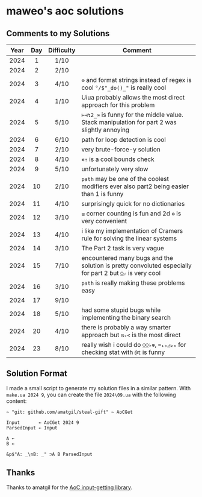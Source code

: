 # maweo's aoc solutions

## Comments to my Solutions

| Year | Day | Difficulty | Comment                                                                                                 |
| :--: | :-: | :--------: | ------------------------------------------------------------------------------------------------------- |
| 2024 |  1  |    1/10    |                                                                                                         |
| 2024 |  2  |    2/10    |                                                                                                         |
| 2024 |  3  |    4/10    | `⊜` and format strings instead of regex is cool `°/$"_do()_"` is really cool                            |
| 2024 |  4  |    1/10    | Uiua probably allows the most direct approach for this problem                                          |
| 2024 |  5  |    5/10    | `⊢⊣↯2_∞` is funny for the middle value. Stack manipulation for part 2 was slightly annoying             |
| 2024 |  6  |    6/10    | path for loop detection is cool                                                                         |
| 2024 |  7  |    2/10    | very brute-force-y solution                                                                             |
| 2024 |  8  |    4/10    | `∊⇡` is a cool bounds check                                                                             |
| 2024 |  9  |    5/10    | unfortunately very slow                                                                                 |
| 2024 | 10  |    2/10    | `path` may be one of the coolest modifiers ever also part2 being easier than 1 is funny                 |
| 2024 | 11  |    4/10    | surprisingly quick for no dictionaries                                                                  |
| 2024 | 12  |    3/10    | `⧈` corner counting is fun and 2d `⊜` is very convenient                                                |
| 2024 | 13  |    4/10    | i like my implementation of Cramers rule for solving the linear systems                                 |
| 2024 | 14  |    3/10    | The Part 2 task is very vague                                                                           |
| 2024 | 15  |    7/10    | encountered many bugs and the solution is pretty convoluted especially for part 2 but `⍜⨬` is very cool |
| 2024 | 16  |    3/10    | `path` is really making these problems easy                                                             |
| 2024 | 17  |    9/10    |                                                                                                         |
| 2024 | 18  |    5/10    | had some stupid bugs while implementing the binary search                                               |
| 2024 | 20  |    4/10    | there is probably a way smarter approach but `⧅₂<` is the most direct                                   |
| 2024 | 23  |    8/10    | really wish i could do `⍜⍜♭⊛`, `=₁₉◿₂₆` for checking stat with `@t` is funny                            |

## Solution Format

I made a small script to generate my solution files in a similar pattern. With `make.ua 2024 9`, you can create the file `2024\09.ua` with the following content:

```uiua
~ "git: github.com/amatgil/steal-gift" ~ AoCGet

Input       ← AoCGet 2024 9
ParsedInput ← Input

A ←
B ←

&p$"A: _\nB: _" ⊃A B ParsedInput
```

## Thanks

Thanks to amatgil for the [AoC input-getting library](https://github.com/amatgil/steal-gift).
